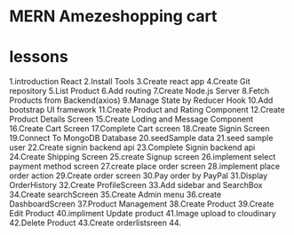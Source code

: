 # MERN Amezeshopping cart

# lessons

1.introduction React
2.Install Tools
3.Create react app
4.Create Git repository
5.List Product
6.Add routing
7.Create Node.js Server
8.Fetch Products from Backend(axios)
9.Manage State by Reducer Hook
10.Add bootstrap UI framework
11.Create Product and Rating Component
12.Create Product Details Screen
15.Create Loding and Message Component
16.Create Cart Screen
17.Complete Cart screen
18.Create Signin Screen
19.Connect To MongoDB Database
20.seedSample data
21.seed sample user
22.Create signin backend api
23.Complete Signin backend api
24.Create Shipping Screen
25.create Signup screen
26.implement select payment method screen
27.create place order screen
28.implement place order action
29.Create order screen
30.Pay order by PayPal
31.Display OrderHistory
32.Create ProfileScreen
33.Add sidebar and SearchBox
34.Create searchScreen
35.Create Admin menu
36.create DashboardScreen
37.Product Management
38.Create Product
39.Create Edit Product
40.impliment Update product
41.Image upload to cloudinary
42.Delete Product
43.Create orderlistsreen
44.



